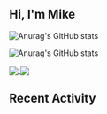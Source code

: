 <h2 color="#bd93f9">Hi, I'm Mike</h2>

![Anurag's GitHub stats](https://github-readme-stats.vercel.app/api?username=lmk123568&count_private=true)

![Anurag's GitHub stats](https://github-readme-stats.vercel.app/api?username=lmk123568&show_icons=true&theme=dracula)


<a href="https://github.com/anuraghazra/github-readme-stats">
  <img align="center" src="https://github-readme-stats.vercel.app/api/pin/?username=lmk123568&repo=github-readme-stats" />
</a>
<a href="https://github.com/anuraghazra/convoychat">
  <img align="center" src="https://github-readme-stats.vercel.app/api/pin/?username=lmk123568&repo=convoychat" />
</a>


<h2 color="#ffb86c">Recent Activity</h2>
